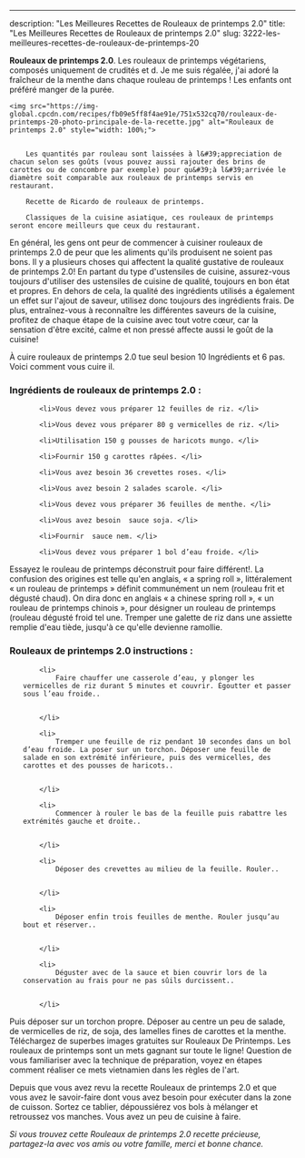 ---
description: "Les Meilleures Recettes de Rouleaux de printemps 2.0"
title: "Les Meilleures Recettes de Rouleaux de printemps 2.0"
slug: 3222-les-meilleures-recettes-de-rouleaux-de-printemps-20

<p>
	<strong>Rouleaux de printemps 2.0</strong>. 
	Les rouleaux de printemps végétariens, composés uniquement de crudités et d. Je me suis régalée, j&#39;ai adoré la fraîcheur de la menthe dans chaque rouleau de printemps ! Les enfants ont préféré manger de la purée.
</p>
<p>
	
	<img src="https://img-global.cpcdn.com/recipes/fb09e5ff8f4ae91e/751x532cq70/rouleaux-de-printemps-20-photo-principale-de-la-recette.jpg" alt="Rouleaux de printemps 2.0" style="width: 100%;">
	
	
		Les quantités par rouleau sont laissées à l&#39;appreciation de chacun selon ses goûts (vous pouvez aussi rajouter des brins de carottes ou de concombre par exemple) pour qu&#39;à l&#39;arrivée le diamètre soit comparable aux rouleaux de printemps servis en restaurant.
	
		Recette de Ricardo de rouleaux de printemps.
	
		Classiques de la cuisine asiatique, ces rouleaux de printemps seront encore meilleurs que ceux du restaurant.
	
</p>

En général, les gens ont peur de commencer à cuisiner rouleaux de printemps 2.0 de peur que les aliments qu'ils produisent ne soient pas bons. Il y a plusieurs choses qui affectent la qualité gustative de rouleaux de printemps 2.0! En partant du type d'ustensiles de cuisine, assurez-vous toujours d'utiliser des ustensiles de cuisine de qualité, toujours en bon état et propres. En dehors de cela, la qualité des ingrédients utilisés a également un effet sur l'ajout de saveur, utilisez donc toujours des ingrédients frais. De plus, entraînez-vous à reconnaître les différentes saveurs de la cuisine, profitez de chaque étape de la cuisine avec tout votre cœur, car la sensation d'être excité, calme et non pressé affecte aussi le goût de la cuisine!

<!--inarticleads1-->

À cuire rouleaux de printemps 2.0 tue seul besion 10 Ingrédients et 6 pas. Voici comment vous cuire il.

<h3>Ingrédients de rouleaux de printemps 2.0 :</h3>

<ol>
	
		<li>Vous devez vous préparer 12 feuilles de riz. </li>
	
		<li>Vous devez vous préparer 80 g vermicelles de riz. </li>
	
		<li>Utilisation 150 g pousses de haricots mungo. </li>
	
		<li>Fournir 150 g carottes râpées. </li>
	
		<li>Vous avez besoin 36 crevettes roses. </li>
	
		<li>Vous avez besoin 2 salades scarole. </li>
	
		<li>Vous devez vous préparer 36 feuilles de menthe. </li>
	
		<li>Vous avez besoin  sauce soja. </li>
	
		<li>Fournir  sauce nem. </li>
	
		<li>Vous devez vous préparer 1 bol d’eau froide. </li>
	
</ol>

Essayez le rouleau de printemps déconstruit pour faire différent!. La confusion des origines est telle qu&#39;en anglais, « a spring roll », littéralement « un rouleau de printemps » définit communément un nem (rouleau frit et dégusté chaud). On dira donc en anglais « a chinese spring roll », « un rouleau de printemps chinois », pour désigner un rouleau de printemps (rouleau dégusté froid tel une. Tremper une galette de riz dans une assiette remplie d&#39;eau tiède, jusqu&#39;à ce qu&#39;elle devienne ramollie. 

<!--inarticleads2-->

<h3>Rouleaux de printemps 2.0 instructions :</h3>

<ol>
	
		<li>
			Faire chauffer une casserole d’eau, y plonger les vermicelles de riz durant 5 minutes et couvrir. Égoutter et passer sous l’eau froide..
			
			
		</li>
	
		<li>
			Tremper une feuille de riz pendant 10 secondes dans un bol d’eau froide. La poser sur un torchon. Déposer une feuille de salade en son extrémité inférieure, puis des vermicelles, des carottes et des pousses de haricots..
			
			
		</li>
	
		<li>
			Commencer à rouler le bas de la feuille puis rabattre les extrémités gauche et droite..
			
			
		</li>
	
		<li>
			Déposer des crevettes au milieu de la feuille. Rouler..
			
			
		</li>
	
		<li>
			Déposer enfin trois feuilles de menthe. Rouler jusqu’au bout et réserver..
			
			
		</li>
	
		<li>
			Déguster avec de la sauce et bien couvrir lors de la conservation au frais pour ne pas sûils durcissent..
			
			
		</li>
	
</ol>

Puis déposer sur un torchon propre. Déposer au centre un peu de salade, de vermicelles de riz, de soja, des lamelles fines de carottes et la menthe. Téléchargez de superbes images gratuites sur Rouleaux De Printemps. Les rouleaux de printemps sont un mets gagnant sur toute le ligne! Question de vous familiariser avec la technique de préparation, voyez en étapes comment réaliser ce mets vietnamien dans les règles de l&#39;art. 

<!--inarticleads1-->

<p>
Depuis que vous avez revu la recette Rouleaux de printemps 2.0 et que vous avez le savoir-faire dont vous avez besoin pour exécuter dans la zone de cuisson. Sortez ce tablier, dépoussiérez vos bols à mélanger et retroussez vos manches. Vous avez un peu de cuisine à faire.
</p>

<p>
<i>Si vous trouvez cette Rouleaux de printemps 2.0 recette précieuse, partagez-la avec vos amis ou votre famille, merci et bonne chance.</i>
</p>
